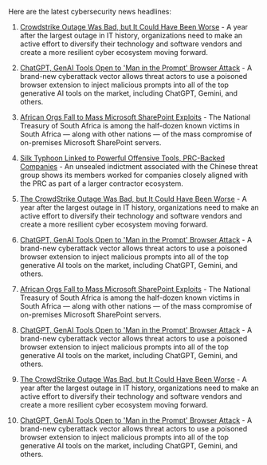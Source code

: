 Here are the latest cybersecurity news headlines:

1. [Crowdstrike Outage Was Bad, but It Could Have Been Worse](https://www.darkreading.com/vulnerabilities-threats/crowdstrike-outage-was-bad-could-have-been-worse) - A year after the largest outage in IT history, organizations need to make an active effort to diversify their technology and software vendors and create a more resilient cyber ecosystem moving forward.

2. [ChatGPT, GenAI Tools Open to 'Man in the Prompt' Browser Attack](https://www.darkreading.com/vulnerabilities-threats/attackers-use-browser-extensions-inject-ai-prompts) - A brand-new cyberattack vector allows threat actors to use a poisoned browser extension to inject malicious prompts into all of the top generative AI tools on the market, including ChatGPT, Gemini, and others.

3. [African Orgs Fall to Mass Microsoft SharePoint Exploits](https://www.darkreading.com/cyber-risk/african-orgs-mass-microsoft-sharepoint-exploits) - The National Treasury of South Africa is among the half-dozen known victims in South Africa — along with other nations — of the mass compromise of on-premises Microsoft SharePoint servers.

4. [Silk Typhoon Linked to Powerful Offensive Tools, PRC-Backed Companies](https://www.darkreading.com/threat-intelligence/silk-typhoon-powerful-offensive-tools-prc) - An unsealed indictment associated with the Chinese threat group shows its members worked for companies closely aligned with the PRC as part of a larger contractor ecosystem.

5. [The CrowdStrike Outage Was Bad, but It Could Have Been Worse](https://www.darkreading.com/vulnerabilities-threats/crowdstrike-outage-was-bad-could-have-been-worse) - A year after the largest outage in IT history, organizations need to make an active effort to diversify their technology and software vendors and create a more resilient cyber ecosystem moving forward.

6. [ChatGPT, GenAI Tools Open to 'Man in the Prompt' Browser Attack](https://www.darkreading.com/vulnerabilities-threats/attackers-use-browser-extensions-inject-ai-prompts) - A brand-new cyberattack vector allows threat actors to use a poisoned browser extension to inject malicious prompts into all of the top generative AI tools on the market, including ChatGPT, Gemini, and others.

7. [African Orgs Fall to Mass Microsoft SharePoint Exploits](https://www.darkreading.com/cyber-risk/african-orgs-mass-microsoft-sharepoint-exploits) - The National Treasury of South Africa is among the half-dozen known victims in South Africa — along with other nations — of the mass compromise of on-premises Microsoft SharePoint servers.

8. [ChatGPT, GenAI Tools Open to 'Man in the Prompt' Browser Attack](https://www.darkreading.com/vulnerabilities-threats/attackers-use-browser-extensions-inject-ai-prompts) - A brand-new cyberattack vector allows threat actors to use a poisoned browser extension to inject malicious prompts into all of the top generative AI tools on the market, including ChatGPT, Gemini, and others.

9. [The CrowdStrike Outage Was Bad, but It Could Have Been Worse](https://www.darkreading.com/vulnerabilities-threats/crowdstrike-outage-was-bad-could-have-been-worse) - A year after the largest outage in IT history, organizations need to make an active effort to diversify their technology and software vendors and create a more resilient cyber ecosystem moving forward.

10. [ChatGPT, GenAI Tools Open to 'Man in the Prompt' Browser Attack](https://www.darkreading.com/vulnerabilities-threats/attackers-use-browser-extensions-inject-ai-prompts) - A brand-new cyberattack vector allows threat actors to use a poisoned browser extension to inject malicious prompts into all of the top generative AI tools on the market, including ChatGPT, Gemini, and others.

